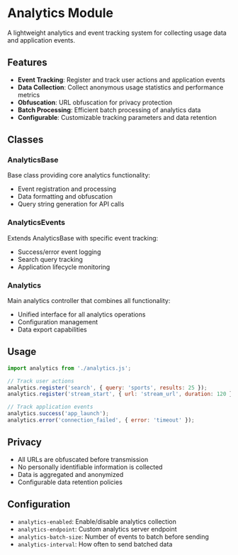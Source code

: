 # Analytics Module

A lightweight analytics and event tracking system for collecting usage data and application events.

## Features

- **Event Tracking**: Register and track user actions and application events
- **Data Collection**: Collect anonymous usage statistics and performance metrics
- **Obfuscation**: URL obfuscation for privacy protection
- **Batch Processing**: Efficient batch processing of analytics data
- **Configurable**: Customizable tracking parameters and data retention

## Classes

### AnalyticsBase
Base class providing core analytics functionality:
- Event registration and processing
- Data formatting and obfuscation
- Query string generation for API calls

### AnalyticsEvents
Extends AnalyticsBase with specific event tracking:
- Success/error event logging
- Search query tracking
- Application lifecycle monitoring

### Analytics
Main analytics controller that combines all functionality:
- Unified interface for all analytics operations
- Configuration management
- Data export capabilities

## Usage

```javascript
import analytics from './analytics.js';

// Track user actions
analytics.register('search', { query: 'sports', results: 25 });
analytics.register('stream_start', { url: 'stream_url', duration: 120 });

// Track application events
analytics.success('app_launch');
analytics.error('connection_failed', { error: 'timeout' });
```

## Privacy

- All URLs are obfuscated before transmission
- No personally identifiable information is collected
- Data is aggregated and anonymized
- Configurable data retention policies

## Configuration

- `analytics-enabled`: Enable/disable analytics collection
- `analytics-endpoint`: Custom analytics server endpoint
- `analytics-batch-size`: Number of events to batch before sending
- `analytics-interval`: How often to send batched data 
